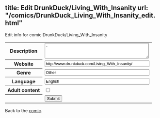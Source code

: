 title: Edit DrunkDuck/Living_With_Insanity
url: "/comics/DrunkDuck_Living_With_Insanity_edit.html"
---
Edit info for comic DrunkDuck/Living_With_Insanity

<form name="comic" action="http://gaepostmail.appspot.com/comic/" method="post">
<table class="comicinfo">
<tr>
<th>Description</th><td><textarea name="description" cols="40" rows="3">-</textarea></td>
</tr>
<tr>
<th>Website</th><td><input type="text" name="url" value="http://www.drunkduck.com/Living_With_Insanity/" size="40"/></td>
</tr>
<tr>
<th>Genre</th><td><input type="text" name="genre" value="Other" size="40"/></td>
</tr>
<tr>
<th>Language</th><td><input type="text" name="language" value="English" size="40"/></td>
</tr>
<tr>
<th>Adult content</th><td><input type="checkbox" name="adult" value="adult" /></td>
</tr>
<tr>
<th></th><td>
<input type="hidden" name="comic" value="DrunkDuck_Living_With_Insanity" />
<input type="submit" name="submit" value="Submit" />
</td>
</tr>
</table>
</form>

Back to the [comic](DrunkDuck_Living_With_Insanity.html).
